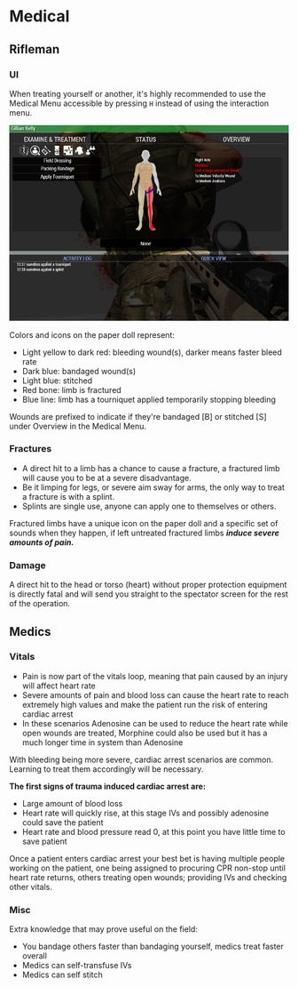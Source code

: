 # Medical

## Rifleman

### UI

When treating yourself or another, it's highly recommended to use the Medical Menu accessible by pressing `H` instead of using the interaction menu.

![Diagram](img/medical_menu.png)

Colors and icons on the paper doll represent:

 - Light yellow to dark red: bleeding wound(s), darker means faster bleed rate
 - Dark blue: bandaged wound(s)
 - Light blue: stitched
 - Red bone: limb is fractured
 - Blue line: limb has a tourniquet applied temporarily stopping bleeding  

Wounds are prefixed to indicate if they're bandaged [B] or stitched [S] under Overview in the Medical Menu.

### Fractures

- A direct hit to a limb has a chance to cause a fracture, a fractured limb will cause you to be at a severe disadvantage.
- Be it limping for legs, or severe aim sway for arms, the only way to treat a fracture is with a splint.
- Splints are single use, anyone can apply one to themselves or others.

Fractured limbs have a unique icon on the paper doll and a specific set of sounds when they happen, if left untreated fractured limbs ***induce severe amounts of pain.***

### Damage

A direct hit to the head or torso (heart) without proper protection equipment is directly fatal and will send you straight to the spectator screen for the rest of the operation.

## Medics

### Vitals

- Pain is now part of the vitals loop, meaning that pain caused by an injury will affect heart rate
- Severe amounts of pain and blood loss can cause the heart rate to reach extremely high values and make the patient run the risk of entering cardiac arrest
- In these scenarios Adenosine can be used to reduce the heart rate while open wounds are treated, Morphine could also be used but it has a much longer time in system than Adenosine

With bleeding being more severe, cardiac arrest scenarios are common. Learning to treat them accordingly will be necessary.

**The first signs of trauma induced cardiac arrest are:**

- Large amount of blood loss
- Heart rate will quickly rise, at this stage IVs and possibly adenosine could save the patient
- Heart rate and blood pressure read 0, at this point you have little time to save patient

Once a patient enters cardiac arrest your best bet is having multiple people working on the patient, one being assigned to procuring CPR non-stop until heart rate returns, others treating open wounds; providing IVs and checking other vitals.

### Misc

Extra knowledge that may prove useful on the field:

- You bandage others faster than bandaging yourself, medics treat faster overall
- Medics can self-transfuse IVs
- Medics can self stitch
